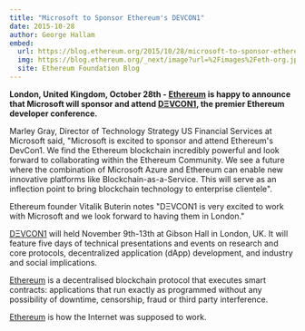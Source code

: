 ```yaml
---
title: "Microsoft to Sponsor Ethereum's DEVCON1"
date: 2015-10-28
author: George Hallam
embed:
  url: https://blog.ethereum.org/2015/10/28/microsoft-to-sponsor-ethereums-devcon1-2
  img: https://blog.ethereum.org/_next/image?url=%2Fimages%2Feth-org.jpeg&w=1080&q=75
  site: Ethereum Foundation Blog
---
```


**London, United Kingdom, October 28th - [Ethereum](https://ethereum.org/) is happy to announce that Microsoft will sponsor and attend [DΞVCON1](https://devcon.ethereum.org/), the premier Ethereum developer conference.**

Marley Gray, Director of Technology Strategy US Financial Services at Microsoft said, "Microsoft is excited to sponsor and attend Ethereum's DevCon1. We find the Ethereum blockchain incredibly powerful and look forward to collaborating within the Ethereum Community. We see a future where the combination of Microsoft Azure and Ethereum can enable new innovative platforms like Blockchain-as-a-Service. This will serve as an inflection point to bring blockchain technology to enterprise clientele".

Ethereum founder Vitalik Buterin notes "DΞVCON1 is very excited to work with Microsoft and we look forward to having them in London."

[DΞVCON1](https://devcon.ethereum.org/) will held November 9th-13th at Gibson Hall in London, UK. It will feature five days of technical presentations and events on research and core protocols, decentralized application (dApp) development, and industry and social implications.

[Ethereum](https://ethereum.org/) is a decentralised blockchain protocol that executes smart contracts: applications that run exactly as programmed without any possibility of downtime, censorship, fraud or third party interference.

[Ethereum](https://ethereum.org/) is how the Internet was supposed to work.

